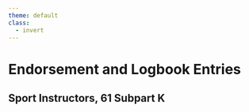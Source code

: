 ```yaml
---
theme: default
class:
  - invert
---
```


# Endorsement and Logbook Entries

## Sport Instructors, 61 Subpart K
